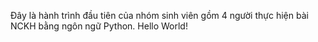 Đây là hành trình đầu tiên của nhóm sinh viên gồm 4 người thực hiện bài NCKH bằng ngôn ngữ Python. Hello World!
